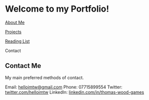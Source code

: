 # Welcome to my Portfolio!

<a href="https://twood27897.github.io/pages/about.html" rel="About Me">About Me</a>
<br>

<a href="https://twood27897.github.io/pages/projects.html" rel="Projects">Projects</a>
<br>

<a href="https://twood27897.github.io/pages/reading-list.html" rel="Reading List">Reading List</a>
<br>

Contact
<br>

## Contact Me
My main preferred methods of contact.

Email: helloimtw@gmail.com
Phone: 07715899554
Twitter: <a href="https://twitter.com/helloimtw" rel="twitter.com/helloimtw">twitter.com/helloimtw</a>
LinkedIn: <a href="https://www.linkedin.com/in/thomas-wood-games/" rel="linkedin.com/in/thomas-wood-games">linkedin.com/in/thomas-wood-games</a>
